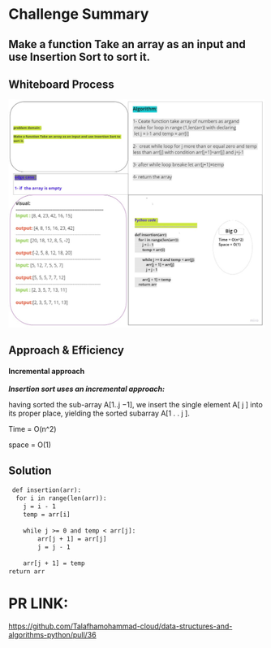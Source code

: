 # Challenge Summary
<!-- Description of the challenge -->
## Make a function Take an array as an input and use Insertion Sort to sort it.

## Whiteboard Process
<!-- Embedded whiteboard image -->
![image](insertion_sort.jpg)
## Approach & Efficiency
<!-- What approach did you take? Why? What is the Big O space/time for this approach? -->
#### Incremental approach
***Insertion sort uses an incremental approach:***

having sorted the sub-array A[1..j −1], we insert the single element A[ j ] into its proper place, yielding the sorted subarray A[1 . . j ].

Time = O(n^2)

space = O(1)

## Solution
<!-- Show how to run your code, and examples of it in action -->
     def insertion(arr):
      for i in range(len(arr)):
        j = i - 1
        temp = arr[i]

        while j >= 0 and temp < arr[j]:
            arr[j + 1] = arr[j]
            j = j - 1

        arr[j + 1] = temp
    return arr

# PR LINK:
https://github.com/Talafhamohammad-cloud/data-structures-and-algorithms-python/pull/36 
